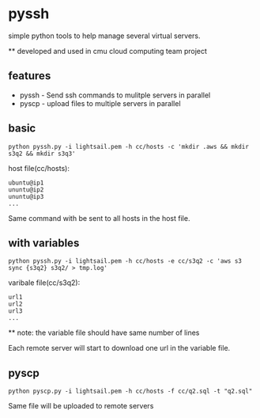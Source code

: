# pyssh
simple python tools to help manage several virtual servers.

** developed and used in cmu cloud computing team project

## features
* pyssh - Send ssh commands to mulitple servers in parallel
* pyscp - upload files to multiple servers in parallel

## basic
```
python pyssh.py -i lightsail.pem -h cc/hosts -c 'mkdir .aws && mkdir s3q2 && mkdir s3q3'
```

host file(cc/hosts):
```
ubuntu@ip1
ununtu@ip2
ununtu@ip3
...
```

Same command with be sent to all hosts in the host file.

## with variables
```
python pyssh.py -i lightsail.pem -h cc/hosts -e cc/s3q2 -c 'aws s3 sync {s3q2} s3q2/ > tmp.log'
```

varibale file(cc/s3q2):
```
url1
url2
url3
...
```
** note: the variable file should have same number of lines

Each remote server will start to download one url in the variable file.

## pyscp
```
python pyscp.py -i lightsail.pem -h cc/hosts -f cc/q2.sql -t "q2.sql"
```
Same file will be uploaded to remote servers
